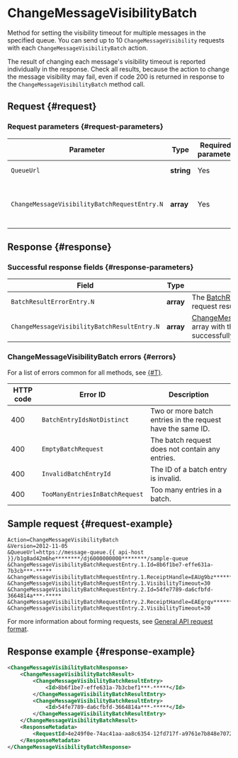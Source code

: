 # ChangeMessageVisibilityBatch

Method for setting the visibility timeout for multiple messages in the specified queue. You can send up to 10 `ChangeMessageVisibility` requests with each `ChangeMessageVisibilityBatch` action.

The result of changing each message's visibility timeout is reported individually in the response. Check all results, because the action to change the message visibility may fail, even if code 200 is returned in response to the `ChangeMessageVisibilityBatch` method call.

## Request {#request}

### Request parameters {#request-parameters}

Parameter | Type | Required parameter | Description
----- | ----- | ----- | -----
`QueueUrl` | **string** | Yes | URL of the queue where the message is placed. Case-sensitive.
`ChangeMessageVisibilityBatchRequestEntry.N` | **array** | Yes | The [ChangeMessageVisibilityBatchRequestEntry](../data-types/ChangeMessageVisibilityBatchRequestEntry.md) array that contains the `ReceiptHandle` parameters of messages whose visibility timeout needs changing.

## Response {#response}

### Successful response fields {#response-parameters}

Field | Type | Description
----- | ----- | -----
`BatchResultErrorEntry.N` | **array** | The [BatchResultErrorEntry](../data-types/BatchResultErrorEntry.md) array with request result error descriptions.
`ChangeMessageVisibilityBatchResultEntry.N` | **array** | [ChangeMessageVisibilityBatchResultEntry](../data-types/ChangeMessageVisibilityBatchResultEntry.md) array with the IDs of messages with a successfully changed timeout.

### ChangeMessageVisibilityBatch errors {#errors}

For a list of errors common for all methods, see [{#T}](../common-errors.md).

HTTP code | Error ID | Description
----- | ----- | -----
400 | `BatchEntryIdsNotDistinct` | Two or more batch entries in the request have the same ID.
400 | `EmptyBatchRequest` | The batch request does not contain any entries.
400 | `InvalidBatchEntryId` | The ID of a batch entry is invalid.
400 | `TooManyEntriesInBatchRequest` | Too many entries in a batch.

## Sample request {#request-example}

```text
Action=ChangeMessageVisibilityBatch
&Version=2012-11-05
&QueueUrl=https://message-queue.{{ api-host }}/b1g8ad42m6he********/dj6000000000********/sample-queue
&ChangeMessageVisibilityBatchRequestEntry.1.Id=8b6f1be7-effe631a-7b3cb***-*****
&ChangeMessageVisibilityBatchRequestEntry.1.ReceiptHandle=EAUg9bz********
&ChangeMessageVisibilityBatchRequestEntry.1.VisibilityTimeout=30
&ChangeMessageVisibilityBatchRequestEntry.2.Id=54fe7789-da6cfbfd-3664814a***-*****
&ChangeMessageVisibilityBatchRequestEntry.2.ReceiptHandle=EAEgrqv********
&ChangeMessageVisibilityBatchRequestEntry.2.VisibilityTimeout=30
```

For more information about forming requests, see [General API request format](../index.md#api-request).

## Response example {#response-example}

```xml
<ChangeMessageVisibilityBatchResponse>
    <ChangeMessageVisibilityBatchResult>
        <ChangeMessageVisibilityBatchResultEntry>
            <Id>8b6f1be7-effe631a-7b3cbef1***-*****</Id>
        </ChangeMessageVisibilityBatchResultEntry>
        <ChangeMessageVisibilityBatchResultEntry>
            <Id>54fe7789-da6cfbfd-3664814a***-*****</Id>
        </ChangeMessageVisibilityBatchResultEntry>
    </ChangeMessageVisibilityBatchResult>
    <ResponseMetadata>
        <RequestId>4e249f0e-74ac41aa-aa8c6354-12fd717f-a9761e7b848e70720ec61d81********</RequestId>
    </ResponseMetadata>
</ChangeMessageVisibilityBatchResponse>
```

